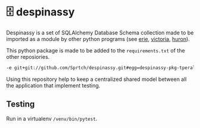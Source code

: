 # 🗄️  despinassy

Despinassy is a set of SQLAlchemy Database Schema collection made to be imported 
as a module by other python programs (see [erie](https://github.com/Sprtch/erie), 
[victoria](https://github.com/Sprtch/victoria), 
[huron](https://github.com/Sprtch/huron)).

This python package is made to be added to the `requirements.txt` of the other reposiories.

```txt
-e git+git://github.com/Sprtch/despinassy.git#egg=despinassy-pkg-tperale
```

Using this repository help to keep a centralized shared model between all the
application that implement testing.

## Testing

Run in a virtualenv `/venv/bin/pytest`.

